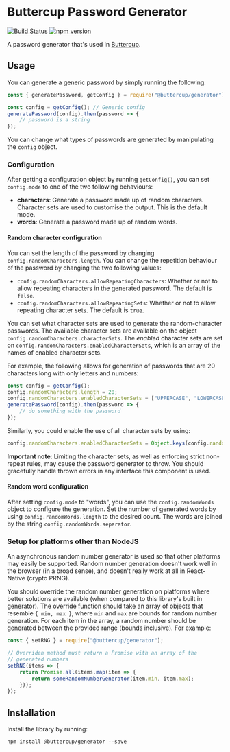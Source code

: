# Buttercup Password Generator 

[![Build Status](https://travis-ci.org/buttercup/buttercup-generator.svg?branch=master)](https://travis-ci.org/buttercup/buttercup-generator) [![npm version](https://badge.fury.io/js/%40buttercup%2Fgenerator.svg)](https://www.npmjs.com/package/@buttercup/generator)

A password generator that's used in [Buttercup](https://github.com/buttercup).

## Usage
You can generate a generic password by simply running the following:

```javascript
const { generatePassword, getConfig } = require("@buttercup/generator");

const config = getConfig(); // Generic config
generatePassword(config).then(password => {
    // password is a string
});
```

You can change what types of passwords are generated by manipulating the `config` object.

### Configuration
After getting a configuration object by running `getConfig()`, you can set `config.mode` to one of the two following behaviours:

 * **characters**: Generate a password made up of random characters. Character sets are used to customise the output. This is the default mode.
 * **words**: Generate a password made up of random words.

#### Random character configuration
You can set the length of the password by changing `config.randomCharacters.length`. You can change the repetition behaviour of the password by changing the two following values:

 * `config.randomCharacters.allowRepeatingCharacters`: Whether or not to allow repeating characters in the generated password. The default is `false`.
 * `config.randomCharacters.allowRepeatingSets`: Whether or not to allow repeating character sets. The default is `true`.

You can set what character sets are used to generate the random-character passwords. The available character sets are available on the object `config.randomCharacters.characterSets`. The _enabled_ character sets are set on `config.randomCharacters.enabledCharacterSets`, which is an array of the names of enabled character sets.

For example, the following allows for generation of passwords that are 20 characters long with only letters and numbers:

```javascript
const config = getConfig();
config.randomCharacters.length = 20;
config.randomCharacters.enabledCharacterSets = ["UPPERCASE", "LOWERCASE", "DIGITS"];
generatePassword(config).then(password => {
    // do something with the password
});
```

Similarly, you could enable the use of all character sets by using:

```javascript
config.randomCharacters.enabledCharacterSets = Object.keys(config.randomCharacters.characterSets);
```

**Important note**: Limiting the character sets, as well as enforcing strict non-repeat rules, may cause the password generator to throw. You should gracefully handle thrown errors in any interface this component is used.

#### Random word configuration
After setting `config.mode` to "words", you can use the `config.randomWords` object to configure the generation. Set the number of generated words by using `config.randomWords.length` to the desired count. The words are joined by the string `config.randomWords.separator`.

### Setup for platforms other than NodeJS
An asynchronous random number generator is used so that other platforms may easily be supported. Random number generation doesn't work well in the browser (in a broad sense), and doesn't really work at all in React-Native (crypto PRNG).

You should override the random number generation on platforms where better solutions are available (when compared to this library's built in generator). The override function should take an array of objects that resemble `{ min, max }`, where `min` and `max` are bounds for random number generation. For each item in the array, a random number should be generated between the provided range (bounds inclusive). For example:

```javascript
const { setRNG } = require("@buttercup/generator");

// Overriden method must return a Promise with an array of the
// generated numbers
setRNG(items => {
    return Promise.all(items.map(item => {
        return someRandomNumberGenerator(item.min, item.max);
    }));
});
```

## Installation
Install the library by running:

```shell
npm install @buttercup/generator --save
```
